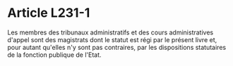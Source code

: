 # Article L231-1

Les  membres des tribunaux administratifs et des cours administratives  d'appel sont des magistrats dont le statut est régi par le présent livre  et, pour autant qu'elles n'y sont pas contraires, par les dispositions  statutaires de la fonction publique de l'Etat.
